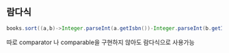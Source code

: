 ## 람다식
```java
books.sort((a,b)->Integer.parseInt(a.getIsbn())-Integer.parseInt(b.getIsbn()));
```
따로 comparator 나 comparable을 구현하지 않아도 람다식으로 사용가능
